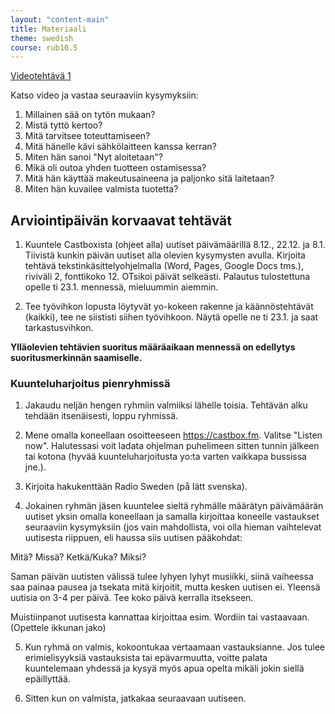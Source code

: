 ```yaml
---
layout: "content-main"
title: Materiaali
theme: swedish
course: rub10.5
---
```


[Videotehtävä 1](https://www.youtube.com/watch?v=QGA1sPBGAx4)

Katso video ja vastaa seuraaviin kysymyksiin:
1. Millainen sää on tytön mukaan?
2. Mistä tyttö kertoo?
3. Mitä tarvitsee toteuttamiseen?
4. Mitä hänelle kävi sähkölaitteen kanssa kerran?
5. Miten hän sanoi "Nyt aloitetaan"?
6. Mikä oli outoa yhden tuotteen ostamisessa?
7. Mitä hän käyttää makeutusaineena ja paljonko sitä laitetaan?
8. Miten hän kuvailee valmista tuotetta?

## Arviointipäivän korvaavat tehtävät

1. Kuuntele Castboxista (ohjeet alla) uutiset päivämäärillä 8.12., 22.12. ja 8.1. Tiivistä kunkin päivän uutiset alla olevien kysymysten avulla. Kirjoita tehtävä tekstinkäsittelyohjelmalla (Word, Pages, Google Docs tms.), riviväli 2, fonttikoko 12. OTsikoi päivät selkeästi. Palautus tulostettuna opelle ti 23.1. mennessä, mieluummin aiemmin.

2. Tee työvihkon lopusta löytyvät yo-kokeen rakenne ja käännöstehtävät (kaikki), tee ne siististi siihen työvihkoon. Näytä opelle ne ti 23.1. ja saat tarkastusvihkon.

**Ylläolevien tehtävien suoritus määräaikaan mennessä on edellytys suoritusmerkinnän saamiselle.**

### Kuunteluharjoitus pienryhmissä

 
1. Jakaudu neljän hengen ryhmiin valmiiksi lähelle toisia. Tehtävän alku tehdään itsenäisesti, loppu ryhmissä.

2. Mene omalla koneellaan osoitteeseen https://castbox.fm. Valitse "Listen now". Halutessasi voit ladata ohjelman puhelimeen sitten tunnin jälkeen tai kotona (hyvää kuunteluharjoitusta yo:ta varten vaikkapa bussissa jne.). 

3. Kirjoita hakukenttään Radio Sweden (på lätt svenska). 

4. Jokainen ryhmän jäsen kuuntelee sieltä ryhmälle määrätyn päivämäärän uutiset yksin omalla koneellaan ja samalla kirjoittaa koneelle vastaukset seuraaviin kysymyksiin (jos vain mahdollista, voi olla hieman vaihtelevat uutisesta riippuen, eli haussa siis uutisen pääkohdat:

Mitä?
Missä?
Ketkä/Kuka?
Miksi?

Saman päivän uutisten välissä tulee lyhyen lyhyt musiikki, siinä vaiheessa saa painaa pausea ja tsekata mitä kirjoitit, mutta kesken uutisen ei. Yleensä uutisia on 3-4 per päivä. Tee koko päivä kerralla itsekseen.

Muistiinpanot uutisesta kannattaa kirjoittaa esim. Wordiin tai vastaavaan. (Opettele ikkunan jako)

5. Kun ryhmä on valmis, kokoontukaa vertaamaan vastauksianne. Jos tulee erimielisyyksiä vastauksista tai epävarmuutta, voitte palata kuuntelemaan yhdessä ja kysyä myös apua opelta mikäli jokin siellä epäillyttää.

6. Sitten kun on valmista, jatkakaa seuraavaan uutiseen. 

